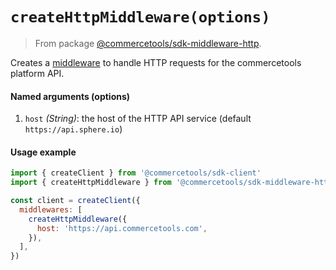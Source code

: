# `createHttpMiddleware(options)`

> From package [@commercetools/sdk-middleware-http](/docs/sdk/api/README.md#sdk-middleware-http).

Creates a [middleware](/docs/sdk/Glossary.md#middleware) to handle HTTP requests for the commercetools platform API.

#### Named arguments (options)

1. `host` *(String)*: the host of the HTTP API service (default `https://api.sphere.io`)

#### Usage example

```js
import { createClient } from '@commercetools/sdk-client'
import { createHttpMiddleware } from '@commercetools/sdk-middleware-http'

const client = createClient({
  middlewares: [
    createHttpMiddleware({
      host: 'https://api.commercetools.com',
    }),
  ],
})
```

